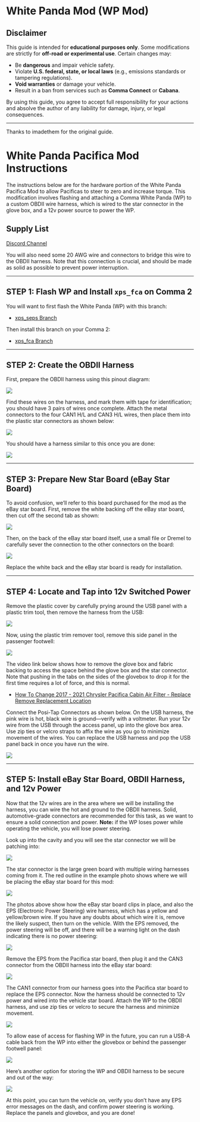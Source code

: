 # White Panda Mod (WP Mod)

## Disclaimer

This guide is intended for **educational purposes only**. Some modifications are strictly for **off-road or experimental use**. Certain changes may:

- Be **dangerous** and impair vehicle safety.
- Violate **U.S. federal, state, or local laws** (e.g., emissions standards or tampering regulations).
- **Void warranties** or damage your vehicle.
- Result in a ban from services such as **Comma Connect** or **Cabana**.

By using this guide, you agree to accept full responsibility for your actions and absolve the author of any liability for damage, injury, or legal consequences.

---

Thanks to imadethem for the original guide.

# White Panda Pacifica Mod Instructions

The instructions below are for the hardware portion of the White Panda Pacifica Mod to allow Pacificas to steer to zero and increase torque. This modification involves flashing and attaching a Comma White Panda (WP) to a custom OBDII wire harness, which is wired to the star connector in the glove box, and a 12v power source to power the WP.

## Supply List

[Discord Channel](https://discord.com/channels/812934069591080962/821388732820094987/829069554449383455)

You will also need some 20 AWG wire and connectors to bridge this wire to the OBDII harness. Note that this connection is crucial, and should be made as solid as possible to prevent power interruption.

---

## STEP 1: Flash WP and Install `xps_fca` on Comma 2

You will want to first flash the White Panda (WP) with this branch:
- [xps_seps Branch](https://github.com/xps-genesis/panda/tree/xps_seps)

Then install this branch on your Comma 2:
- [xps_fca Branch](https://github.com/xps-genesis/openpilot/tree/xps_fca)

---

## STEP 2: Create the OBDII Harness

First, prepare the OBDII harness using this pinout diagram:

![](images/step2_pinout.png)

Find these wires on the harness, and mark them with tape for identification; you should have 3 pairs of wires once complete. Attach the metal connectors to the four CAN1 H/L and CAN3 H/L wires, then place them into the plastic star connectors as shown below:

![](images/step2_star_connectors.png)

You should have a harness similar to this once you are done:

![](images/step2_complete_harness.png)

---

## STEP 3: Prepare New Star Board (eBay Star Board)

To avoid confusion, we’ll refer to this board purchased for the mod as the eBay star board. First, remove the white backing off the eBay star board, then cut off the second tab as shown:

![](images/step3_ebay_star_cut_tab.png)

Then, on the back of the eBay star board itself, use a small file or Dremel to carefully sever the connection to the other connectors on the board:

![](images/step3_ebay_star_file_dremel.png)

Replace the white back and the eBay star board is ready for installation.

---

## STEP 4: Locate and Tap into 12v Switched Power

Remove the plastic cover by carefully prying around the USB panel with a plastic trim tool, then remove the harness from the USB:

![](images/step4_usb_panel_removal.png)

Now, using the plastic trim remover tool, remove this side panel in the passenger footwell:

![](images/step4_passenger_panel_removal.png)

The video link below shows how to remove the glove box and fabric backing to access the space behind the glove box and the star connector. Note that pushing in the tabs on the sides of the glovebox to drop it for the first time requires a lot of force, and this is normal.

- [How To Change 2017 - 2021 Chrysler Pacifica Cabin Air Filter - Replace Remove Replacement Location](https://www.youtube.com/watch?v=U5MnSaoD4eY)

Connect the Posi-Tap Connectors as shown below. On the USB harness, the pink wire is hot, black wire is ground—verify with a voltmeter. Run your 12v wire from the USB through the access panel, up into the glove box area. Use zip ties or velcro straps to affix the wire as you go to minimize movement of the wires. You can replace the USB harness and pop the USB panel back in once you have run the wire.

![](images/step4_posi_tap.png)

---

## STEP 5: Install eBay Star Board, OBDII Harness, and 12v Power

Now that the 12v wires are in the area where we will be installing the harness, you can wire the hot and ground to the OBDII harness. Solid, automotive-grade connectors are recommended for this task, as we want to ensure a solid connection and power. **Note:** if the WP loses power while operating the vehicle, you will lose power steering.

Look up into the cavity and you will see the star connector we will be patching into:

![](images/step5_star_location.png)

The star connector is the large green board with multiple wiring harnesses coming from it. The red outline in the example photo shows where we will be placing the eBay star board for this mod:

![](images/step5_ebay_star_installation.png)

The photos above show how the eBay star board clips in place, and also the EPS (Electronic Power Steering) wire harness, which has a yellow and yellow/brown wire. If you have any doubts about which wire it is, remove the likely suspect, then turn on the vehicle. With the EPS removed, the power steering will be off, and there will be a warning light on the dash indicating there is no power steering:

![](images/step5_eps_removed.png)

Remove the EPS from the Pacifica star board, then plug it and the CAN3 connector from the OBDII harness into the eBay star board:

![](images/step5_eps_can3.png)

The CAN1 connector from our harness goes into the Pacifica star board to replace the EPS connector. Now the harness should be connected to 12v power and wired into the vehicle star board. Attach the WP to the OBDII harness, and use zip ties or velcro to secure the harness and minimize movement.

![](images/step5_wp_harness_connection.png)

To allow ease of access for flashing WP in the future, you can run a USB-A cable back from the WP into either the glovebox or behind the passenger footwell panel:

![](images/step5_wp_usb_access.png)

Here’s another option for storing the WP and OBDII harness to be secure and out of the way:

![](images/step5_wp_storage_option.png)

At this point, you can turn the vehicle on, verify you don’t have any EPS error messages on the dash, and confirm power steering is working. Replace the panels and glovebox, and you are done!

